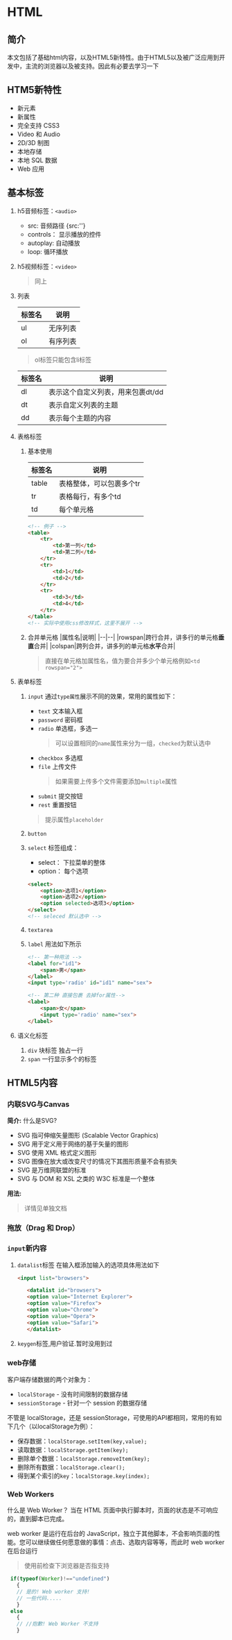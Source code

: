 # HTML

## 简介

本文包括了基础html内容，以及HTML5新特性。由于HTML5以及被广泛应用到开发中，主流的浏览器以及被支持。因此有必要去学习一下

## HTM5新特性

- 新元素
- 新属性
- 完全支持 CSS3
- Video 和 Audio
- 2D/3D 制图
- 本地存储
- 本地 SQL 数据
- Web 应用

## 基本标签

1. h5音频标签：`<audio>`

   - src: 音频路径 {src:''}
   - controls： 显示播放的控件
   - autoplay: 自动播放
   - loop: 循环播放

2. h5视频标签：`<video>`
    >同上

3. 列表

    |标签名|说明|
    |--|--|
    |ul|无序列表|
    |ol|有序列表|

    > ol标签只能包含li标签

    |标签名|说明|
    |--|--|
    |dl|表示这个自定义列表，用来包裹dt/dd|
    |dt|表示自定义列表的主题|
    |dd|表示每个主题的内容|

4. 表格标签
   1. 基本使用

        |标签名|说明|
        |--|--|
        |table|表格整体，可以包裹多个tr|
        |tr|表格每行，有多个td|
        |td|每个单元格|

        ```html
        <!-- 例子 -->
        <table>
            <tr>
                <td>第一列</td>
                <td>第二列</td>
            </tr>
            <tr>
                <td>1</td>
                <td>2</td>
            </tr>
            <tr>
                <td>3</td>
                <td>4</td>
            </tr>
        </table>
        <!-- 实际中使用css修改样式，这里不展开 -->
        ```

   2. 合并单元格
        |属性名|说明|
        |--|--|
        |rowspan|跨行合并，讲多行的单元格**垂直**合并|
        |colspan|跨列合并，讲多列的单元格**水平**合并|

        > 直接在单元格加属性名，值为要合并多少个单元格例如`<td rowspan="2">`

5. 表单标签
    1. `input`
        通过`type属性`展示不同的效果，常用的属性如下：
        - `text` 文本输入框
        - `password` 密码框
        - `radio` 单选框，多选一
            >可以设置相同的`name`属性来分为一组，`checked`为默认选中
        - `checkbox` 多选框
        - `file` 上传文件
            >如果需要上传多个文件需要添加`multiple`属性
        - `submit` 提交按钮
        - `rest` 重置按钮
        >提示属性`placeholder`

    2. `button`

    3. `select`
        标签组成：
        - select： 下拉菜单的整体
        - option： 每个选项

        ```html
        <select>
            <option>选项1</option>
            <option>选项2</option>
            <option selected>选项3</option>
        </select>
        <!-- seleced 默认选中 -->
        ```

    4. `textarea`

    5. `label`
        用法如下所示

        ```html
        <!-- 第一种用法 -->
        <label for="id1">
            <span>男</span>
        </label>
        <input type='radio' id="id1" name="sex">

        <!-- 第二种 直接包裹 去掉for属性-->
        <label>
            <span>女</span>
            <input type='radio' name="sex">
        </label>
        ```

6. 语义化标签
   1. `div` 块标签 独占一行
   2. `span` 一行显示多个的标签

## HTML5内容

### 内联SVG与Canvas

**简介:** 什么是SVG?

- SVG 指可伸缩矢量图形 (Scalable Vector Graphics)
- SVG 用于定义用于网络的基于矢量的图形
- SVG 使用 XML 格式定义图形
- SVG 图像在放大或改变尺寸的情况下其图形质量不会有损失
- SVG 是万维网联盟的标准
- SVG 与 DOM 和 XSL 之类的 W3C 标准是一个整体

**用法:**

>详情见单独文档

### 拖放（Drag 和 Drop）

### `input`新内容

  1. `datalist`标签
     在输入框添加输入的选项具体用法如下

     ```html
     <input list="browsers">

        <datalist id="browsers">
        <option value="Internet Explorer">
        <option value="Firefox">
        <option value="Chrome">
        <option value="Opera">
        <option value="Safari">
        </datalist>
     ```

  2. `keygen`标签,用户验证.暂时没用到过

### web存储

客户端存储数据的两个对象为：

- `localStorage` - 没有时间限制的数据存储
- `sessionStorage` - 针对一个 session 的数据存储

不管是 localStorage，还是 sessionStorage，可使用的API都相同，常用的有如下几个（以localStorage为例）：

- 保存数据：`localStorage.setItem(key,value);`
- 读取数据：`localStorage.getItem(key);`
- 删除单个数据：`localStorage.removeItem(key);`
- 删除所有数据：`localStorage.clear();`
- 得到某个索引的`key`：`localStorage.key(index);`

### Web Workers

什么是 Web Worker？
当在 HTML 页面中执行脚本时，页面的状态是不可响应的，直到脚本已完成。

web worker 是运行在后台的 JavaScript，独立于其他脚本，不会影响页面的性能。您可以继续做任何愿意做的事情：点击、选取内容等等，而此时 web worker 在后台运行

>使用前检查下浏览器是否指支持

```js
 if(typeof(Worker)!=="undefined")
   {
   // 是的! Web worker 支持!
   // 一些代码.....
   }
 else
   {
   // //抱歉! Web Worker 不支持
   } 
```

